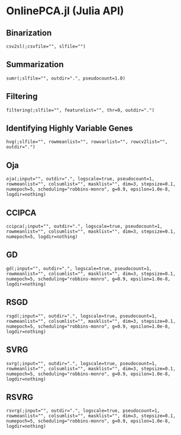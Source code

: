 # OnlinePCA.jl (Julia API)

## Binarization
```@docs
csv2sl(;csvfile="", slfile="")
```

## Summarization
```@docs
sumr(;slfile="", outdir=".", pseudocount=1.0)
```

## Filtering
```@docs
filtering(;slfile="", featurelist="", thr=0, outdir=".")
```

## Identifying Highly Variable Genes
```@docs
hvg(;slfile="", rowmeanlist="", rowvarlist="", rowcv2list="", outdir=".")
```

## Oja
```@docs
oja(;input="", outdir=".", logscale=true, pseudocount=1, rowmeanlist="", colsumlist="", masklist="", dim=3, stepsize=0.1, numepoch=5, scheduling="robbins-monro", g=0.9, epsilon=1.0e-8, logdir=nothing)
```

## CCIPCA
```@docs
ccipca(;input="", outdir=".", logscale=true, pseudocount=1, rowmeanlist="", colsumlist="", masklist="", dim=3, stepsize=0.1, numepoch=5, logdir=nothing)
```

## GD
```@docs
gd(;input="", outdir=".", logscale=true, pseudocount=1, rowmeanlist="", colsumlist="", masklist="", dim=3, stepsize=0.1, numepoch=5, scheduling="robbins-monro", g=0.9, epsilon=1.0e-8, logdir=nothing)
```

## RSGD
```@docs
rsgd(;input="", outdir=".", logscale=true, pseudocount=1, rowmeanlist="", colsumlist="", masklist="", dim=3, stepsize=0.1, numepoch=5, scheduling="robbins-monro", g=0.9, epsilon=1.0e-8, logdir=nothing)
```

## SVRG
```@docs
svrg(;input="", outdir=".", logscale=true, pseudocount=1, rowmeanlist="", colsumlist="", masklist="", dim=3, stepsize=0.1, numepoch=5, scheduling="robbins-monro", g=0.9, epsilon=1.0e-8, logdir=nothing)
```

## RSVRG
```@docs
rsvrg(;input="", outdir=".", logscale=true, pseudocount=1, rowmeanlist="", colsumlist="", masklist="", dim=3, stepsize=0.1, numepoch=5, scheduling="robbins-monro", g=0.9, epsilon=1.0e-8, logdir=nothing)
```
